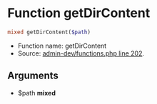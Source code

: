 Function getDirContent
===========================





```php
mixed getDirContent($path)
```

* Function name: getDirContent
* Source: [admin-dev/functions.php line 202](https://github.com/PrestaShop/PrestaShop/blob/1.6.0.14/admin-dev/functions.php#L202).

Arguments
---------

* $path **mixed**


